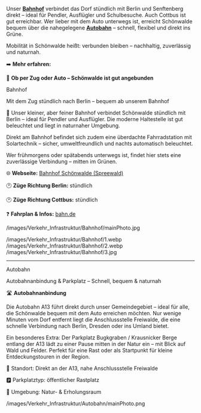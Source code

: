 
<!-- INTRO_TEXT_START -->
Unser [**Bahnhof**](/transport#bahnhof "Klick mich!") verbindet das Dorf stündlich mit Berlin und Senftenberg direkt – ideal für Pendler, Ausflügler und Schulbesuche. Auch Cottbus ist gut erreichbar. Wer lieber mit dem Auto unterwegs ist, erreicht Schönwalde bequem über die nahegelegene [**Autobahn**](/transport#autobahn "Klick mich!") – schnell, flexibel und direkt ins Grüne.

Mobilität in Schönwalde heißt: verbunden bleiben – nachhaltig, zuverlässig und naturnah.

➡️ **Mehr erfahren:**
<!-- INTRO_TEXT_END -->

<!-- SEPARATE_TEXT_START -->
🚉 **Ob per Zug oder Auto – Schönwalde ist gut angebunden**

<!-- SEPARATE_TEXT_END -->

<!-- BAHNHOF_NAME_START --> 
Bahnhof 
<!-- BAHNHOF_NAME_END -->

<!-- BAHNHOF_SLOGAN_START -->
Mit dem Zug stündlich nach Berlin – bequem ab unserem Bahnhof
<!-- BAHNHOF_SLOGAN_END -->

<!-- BAHNHOF_TEXT_START -->
🚉 Unser kleiner, aber feiner Bahnhof verbindet Schönwalde stündlich mit Berlin – ideal für Pendler und Ausflügler. Die moderne Haltestelle ist gut beleuchtet und liegt in naturnaher Umgebung. 

Direkt am Bahnhof befindet sich zudem eine überdachte Fahrradstation mit Solartechnik – sicher, umweltfreundlich und nachts automatisch beleuchtet.

Wer frühmorgens oder spätabends unterwegs ist, findet hier stets eine zuverlässige Verbindung – mitten im Grünen.

🌐 **Webseite:** [Bahnhof Schönwalde (Spreewald)](https://www.bahnhof.de/schoenwalde-spreewald)

🕐 **Züge Richtung Berlin:** stündlich

🕐 **Züge Richtung Cottbus:** stündlich

❓ **Fahrplan & Infos:** [bahn.de](https://www.bahn.de/)
<!-- BAHNHOF_TEXT_END -->

<!-- BAHNHOF_PHOTO_START -->
/images/Verkehr_Infrastruktur/Bahnhof/mainPhoto.jpg
<!-- BAHNHOF_PHOTO_END -->

<!-- BAHNHOF_IMAGES_START -->
/images/Verkehr_Infrastruktur/Bahnhof/1.webp
/images/Verkehr_Infrastruktur/Bahnhof/2.webp
/images/Verkehr_Infrastruktur/Bahnhof/3.jpg
<!-- BAHNHOF_IMAGES_END -->

---


<!-- AUTOBAHN_NAME_START --> 
Autobahn
<!-- AUTOBAHN_NAME_END -->

<!-- AUTOBAHN_SLOGAN_START -->
Autobahnanbindung & Parkplatz – Schnell, bequem & naturnah
<!-- AUTOBAHN_SLOGAN_END -->

<!-- AUTOBAHN_TEXT_START -->
🛣️ **Autobahnanbindung**

Die Autobahn A13 führt direkt durch unser Gemeindegebiet – ideal für alle, die Schönwalde bequem mit dem Auto erreichen möchten. Nur wenige Minuten vom Dorf entfernt liegt die Anschlussstelle Freiwalde, die eine schnelle Verbindung nach Berlin, Dresden oder ins Umland bietet.

Ein besonderes Extra: Der Parkplatz Bugkgraben / Krausnicker Berge entlang der A13 lädt zu einer Pause mitten in der Natur ein – mit Blick auf Wald und Felder. Perfekt für eine Rast oder als Startpunkt für kleine Entdeckungstouren in der Region.

📍 Standort: Direkt an der A13, nahe Anschlussstelle Freiwalde

 🅿️ Parkplatztyp: öffentlicher Rastplatz

 🌳 Umgebung: Natur- & Erholungsraum
<!-- AUTOBAHN_TEXT_END -->
<!-- AUTOBAHN_PHOTO_START -->
/images/Verkehr_Infrastruktur/Autobahn/mainPhoto.png
<!-- AUTOBAHN_PHOTO_END -->
